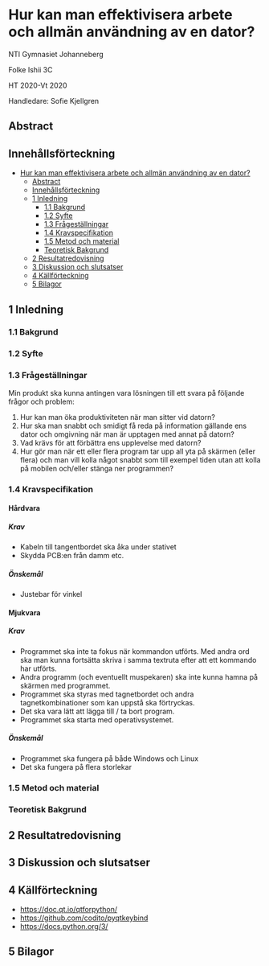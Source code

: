 # Hur kan man effektivisera arbete och allmän användning av en dator?

NTI Gymnasiet Johanneberg

Folke Ishii 3C

HT 2020-Vt 2020

Handledare: Sofie Kjellgren

## Abstract

## Innehållsförteckning

- [Hur kan man effektivisera arbete och allmän användning av en dator?](#hur-kan-man-effektivisera-arbete-och-allmän-användning-av-en-dator?)
  * [Abstract](#abstract)
  * [Innehållsförteckning](#innehållsförteckning)
  * [1 Inledning](#1-inledning)
    + [1.1 Bakgrund](#11-bakgrund)
    + [1.2 Syfte](#12-syfte)
    + [1.3 Frågeställningar](#13-frågeställningar)
    + [1.4 Kravspecifikation](#14-kravspecifikation)
    + [1.5 Metod och material](#15-metod-och-material)
    + [Teoretisk Bakgrund](#teoretisk-bakgrund)
  * [2 Resultatredovisning](#2-resultatredovisning)
  * [3 Diskussion och slutsatser](#3-diskussion-och-slutsatser)
  * [4 Källförteckning](#4-källförteckning)
  * [5 Bilagor](#5-bilagor)


## 1 Inledning

### 1.1 Bakgrund

### 1.2 Syfte

### 1.3 Frågeställningar

Min produkt ska kunna antingen vara lösningen till ett svara på följande frågor och problem:

1. Hur kan man öka produktiviteten när man sitter vid datorn?
2. Hur ska man snabbt och smidigt få reda på information gällande ens dator och omgivning när man är upptagen med annat på datorn?
3. Vad krävs för att förbättra ens upplevelse med datorn?
4. Hur gör man när ett eller flera program tar upp all yta på skärmen (eller flera) och man vill kolla något snabbt som till exempel tiden utan att kolla på mobilen och/eller stänga ner programmen?


### 1.4 Kravspecifikation

#### Hårdvara

##### Krav

* Kabeln till tangentbordet ska åka under stativet
* Skydda PCB:en från damm etc.

##### Önskemål

* Justebar för vinkel

#### Mjukvara

##### Krav

* Programmet ska inte ta fokus när kommandon utförts. Med andra ord ska man kunna fortsätta skriva i samma textruta efter att ett kommando har utförts.
* Andra programm (och eventuellt muspekaren) ska inte kunna hamna på skärmen med programmet.
* Programmet ska styras med tagnetbordet och andra tagnetkombinationer som kan uppstå ska förtryckas.
* Det ska vara lätt att lägga till / ta bort program.
* Programmet ska starta med operativsystemet.

##### Önskemål

* Programmet ska fungera på både Windows och Linux
* Det ska fungera på flera storlekar

### 1.5 Metod och material

### Teoretisk Bakgrund

## 2 Resultatredovisning

## 3 Diskussion och slutsatser

## 4 Källförteckning

* https://doc.qt.io/qtforpython/
* https://github.com/codito/pyqtkeybind
* https://docs.python.org/3/

## 5 Bilagor